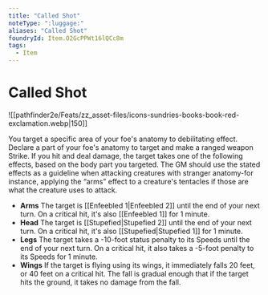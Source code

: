 ```yaml
---
title: "Called Shot"
noteType: ":luggage:"
aliases: "Called Shot"
foundryId: Item.O2GcPPWt16lQCc8m
tags:
  - Item
---
```


# Called Shot
![[pathfinder2e/Feats/zz_asset-files/icons-sundries-books-book-red-exclamation.webp|150]]

You target a specific area of your foe's anatomy to debilitating effect. Declare a part of your foe's anatomy to target and make a ranged weapon Strike. If you hit and deal damage, the target takes one of the following effects, based on the body part you targeted. The GM should use the stated effects as a guideline when attacking creatures with stranger anatomy-for instance, applying the “arms” effect to a creature's tentacles if those are what the creature uses to attack.

*   **Arms** The target is [[Enfeebled 1|Enfeebled 2]] until the end of your next turn. On a critical hit, it's also [[Enfeebled 1]] for 1 minute.
*   **Head** The target is [[Stupefied|Stupefied 2]] until the end of your next turn. On a critical hit, it's also [[Stupefied|Stupefied 1]] for 1 minute.
*   **Legs** The target takes a -10-foot status penalty to its Speeds until the end of your next turn. On a critical hit, it also takes a -5-foot penalty to its Speeds for 1 minute.
*   **Wings** If the target is flying using its wings, it immediately falls 20 feet, or 40 feet on a critical hit. The fall is gradual enough that if the target hits the ground, it takes no damage from the fall.
